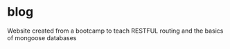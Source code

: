 # blog
Website created from a bootcamp to teach RESTFUL routing and the basics of mongoose databases
